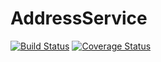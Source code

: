 # AddressService

[![Build Status](https://travis-ci.org/microbusinesses/AddressService.png)](https://travis-ci.org/microbusinesses/AddressService)
[![Coverage Status](https://coveralls.io/repos/microbusinesses/AddressService/badge.svg?branch=master&service=github)](https://coveralls.io/github/microbusinesses/AddressService?branch=master)
